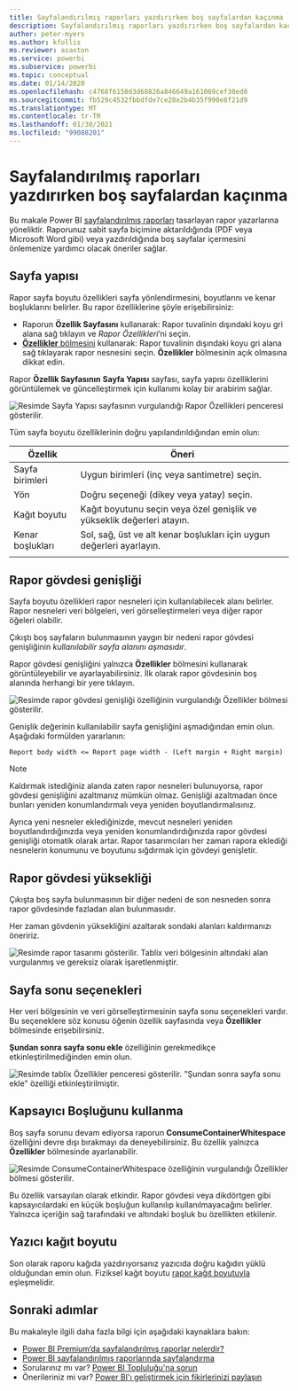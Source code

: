 ```yaml
---
title: Sayfalandırılmış raporları yazdırırken boş sayfalardan kaçınma
description: Sayfalandırılmış raporları yazdırırken boş sayfalardan kaçınacak şekilde tasarlama yönergeleri.
author: peter-myers
ms.author: kfollis
ms.reviewer: asaxton
ms.service: powerbi
ms.subservice: powerbi
ms.topic: conceptual
ms.date: 01/14/2020
ms.openlocfilehash: c4768f6150d3d68826a846649a161069cef30ed0
ms.sourcegitcommit: fb529c4532fbbdfde7ce28e2b4b35f990e8f21d9
ms.translationtype: MT
ms.contentlocale: tr-TR
ms.lasthandoff: 01/30/2021
ms.locfileid: "99088201"
---
```

# <a name="avoid-blank-pages-when-printing-paginated-reports"></a>Sayfalandırılmış raporları yazdırırken boş sayfalardan kaçınma

Bu makale Power BI [sayfalandırılmış raporları](../paginated-reports/paginated-reports-report-builder-power-bi.md) tasarlayan rapor yazarlarına yöneliktir. Raporunuz sabit sayfa biçimine aktarıldığında (PDF veya Microsoft Word gibi) veya yazdırıldığında boş sayfalar içermesini önlemenize yardımcı olacak öneriler sağlar.

## <a name="page-setup"></a>Sayfa yapısı

Rapor sayfa boyutu özellikleri sayfa yönlendirmesini, boyutlarını ve kenar boşluklarını belirler. Bu rapor özelliklerine şöyle erişebilirsiniz:

- Raporun **Özellik Sayfasını** kullanarak: Rapor tuvalinin dışındaki koyu gri alana sağ tıklayın ve _Rapor Özellikleri_’ni seçin.
- [**Özellikler** bölmesini](../paginated-reports/paginated-reports-report-design-view.md#4-properties-pane) kullanarak: Rapor tuvalinin dışındaki koyu gri alana sağ tıklayarak rapor nesnesini seçin. **Özellikler** bölmesinin açık olmasına dikkat edin.

Rapor **Özellik Sayfasının** **Sayfa Yapısı** sayfası, sayfa yapısı özelliklerini görüntülemek ve güncelleştirmek için kullanımı kolay bir arabirim sağlar.

![Resimde Sayfa Yapısı sayfasının vurgulandığı Rapor Özellikleri penceresi gösterilir.](media/report-paginated-blank-page/report-page-setup-properties.png)

Tüm sayfa boyutu özelliklerinin doğru yapılandırıldığından emin olun:

|Özellik|Öneri|
|---------|---------|
|Sayfa birimleri|Uygun birimleri (inç veya santimetre) seçin.|
|Yön|Doğru seçeneği (dikey veya yatay) seçin.|
|Kağıt boyutu|Kağıt boyutunu seçin veya özel genişlik ve yükseklik değerleri atayın.|
|Kenar boşlukları|Sol, sağ, üst ve alt kenar boşlukları için uygun değerleri ayarlayın.|
|||

## <a name="report-body-width"></a>Rapor gövdesi genişliği

Sayfa boyutu özellikleri rapor nesneleri için kullanılabilecek alanı belirler. Rapor nesneleri veri bölgeleri, veri görselleştirmeleri veya diğer rapor öğeleri olabilir.

Çıkıştı boş sayfaların bulunmasının yaygın bir nedeni rapor gövdesi genişliğinin _kullanılabilir sayfa alanını aşmasıdır_.

Rapor gövdesi genişliğini yalnızca **Özellikler** bölmesini kullanarak görüntüleyebilir ve ayarlayabilirsiniz. İlk olarak rapor gövdesinin boş alanında herhangi bir yere tıklayın.

![Resimde rapor gövdesi genişliği özelliğinin vurgulandığı Özellikler bölmesi gösterilir.](media/report-paginated-blank-page/report-body-properties-width.png)

Genişlik değerinin kullanılabilir sayfa genişliğini aşmadığından emin olun. Aşağıdaki formülden yararlanın:

```Report body width <= Report page width - (Left margin + Right margin)```

> [!NOTE]
> Kaldırmak istediğiniz alanda zaten rapor nesneleri bulunuyorsa, rapor gövdesi genişliğini azaltmanız mümkün olmaz. Genişliği azaltmadan önce bunları yeniden konumlandırmalı veya yeniden boyutlandırmalısınız.
>
> Ayrıca yeni nesneler eklediğinizde, mevcut nesneleri yeniden boyutlandırdığınızda veya yeniden konumlandırdığınızda rapor gövdesi genişliği otomatik olarak artar. Rapor tasarımcıları her zaman rapora eklediği nesnelerin konumunu ve boyutunu sığdırmak için gövdeyi genişletir.

## <a name="report-body-height"></a>Rapor gövdesi yüksekliği

Çıkışta boş sayfa bulunmasının bir diğer nedeni de son nesneden sonra rapor gövdesinde fazladan alan bulunmasıdır.

Her zaman gövdenin yüksekliğini azaltarak sondaki alanları kaldırmanızı öneririz.

![Resimde rapor tasarımı gösterilir. Tablix veri bölgesinin altındaki alan vurgulanmış ve gereksiz olarak işaretlenmiştir.](media/report-paginated-blank-page/report-body-remove-trailing-space.png)

## <a name="page-break-options"></a>Sayfa sonu seçenekleri

Her veri bölgesinin ve veri görselleştirmesinin sayfa sonu seçenekleri vardır. Bu seçeneklere söz konusu öğenin özellik sayfasında veya **Özellikler** bölmesinde erişebilirsiniz.

**Şundan sonra sayfa sonu ekle** özelliğinin gerekmedikçe etkinleştirilmediğinden emin olun.

![Resimde tablix Özellikler penceresi gösterilir. "Şundan sonra sayfa sonu ekle" özelliği etkinleştirilmiştir.](media/report-paginated-blank-page/data-region-page-break-option-after.png)

## <a name="consume-container-whitespace"></a>Kapsayıcı Boşluğunu kullanma

Boş sayfa sorunu devam ediyorsa raporun **ConsumeContainerWhitespace** özelliğini devre dışı bırakmayı da deneyebilirsiniz. Bu özellik yalnızca **Özellikler** bölmesinde ayarlanabilir.

![Resimde ConsumeContainerWhitespace özelliğinin vurgulandığı Özellikler bölmesi gösterilir.](media/report-paginated-blank-page/report-properties-consumecontainerwhitespace.png)

Bu özellik varsayılan olarak etkindir. Rapor gövdesi veya dikdörtgen gibi kapsayıcılardaki en küçük boşluğun kullanılıp kullanılmayacağını belirler. Yalnızca içeriğin sağ tarafındaki ve altındaki boşluk bu özellikten etkilenir.

## <a name="printer-paper-size"></a>Yazıcı kağıt boyutu

Son olarak raporu kağıda yazdırıyorsanız yazıcıda doğru kağıdın yüklü olduğundan emin olun. Fiziksel kağıt boyutu [rapor kağıt boyutuyla](#page-setup) eşleşmelidir.

## <a name="next-steps"></a>Sonraki adımlar

Bu makaleyle ilgili daha fazla bilgi için aşağıdaki kaynaklara bakın:

- [Power BI Premium’da sayfalandırılmış raporlar nelerdir?](../paginated-reports/paginated-reports-report-builder-power-bi.md)
- [Power BI sayfalandırılmış raporlarında sayfalandırma](../paginated-reports/paginated-reports-pagination.md)
- Sorularınız mı var? [Power BI Topluluğu'na sorun](https://community.powerbi.com/)
- Önerileriniz mi var? [Power BI'ı geliştirmek için fikirlerinizi paylaşın](https://ideas.powerbi.com)
